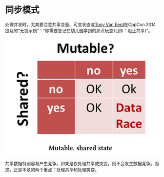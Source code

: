 # 同步模式

处理并发时，尤其要注意共享变量、可变状态或[Tony Van Eerd](https://github.com/tvaneerd)在CppCon 2014提及的“无锁示例”：“你需要忘记在幼儿园学到的那点玩意儿(即：阻止共享)”。

![](../../../images/Patterns/Synchronisation-Patterns/1.png)

共享数据特别容易产生竞争。如果是仅处理共享或突变，则不会发生数据竞争。而这，正是本章的两个重点：处理共享和处理突变。

